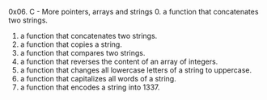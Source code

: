 0x06. C - More pointers, arrays and strings
0. a function that concatenates two strings.
1. a function that concatenates two strings.
2. a function that copies a string.
3. a function that compares two strings.
4. a function that reverses the content of an array of integers.
5. a function that changes all lowercase letters of a string to uppercase.
6. a function that capitalizes all words of a string.
7. a function that encodes a string into 1337.